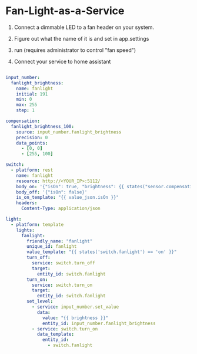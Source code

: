 # Fan-Light-as-a-Service

1. Connect a dimmable LED to a fan header on your system.

2. Figure out what the name of it is and set in app.settings

3. run (requires administrator to control "fan speed")

4. Connect your service to home assistant

```yaml

input_number:
  fanlight_brightness:
    name: fanlight
    initial: 191
    min: 0
    max: 255
    step: 1

compensation:
  fanlight_brightness_100:
    source: input_number.fanlight_brightness
    precision: 0
    data_points:
      - [0, 0]
      - [255, 100]

switch:
  - platform: rest
    name: fanlight
    resource: http://<YOUR_IP>:5112/
    body_on: '{"isOn": true, "brightness": {{ states("sensor.compensation_input_number_fanlight_brightness") }}}'
    body_off: '{"isOn": false}'
    is_on_template: "{{ value_json.isOn }}"
    headers:
      Content-Type: application/json

light:
  - platform: template
    lights:
      fanlight:
        friendly_name: "fanlight"
        unique_id: fanlight
        value_template: "{{ states('switch.fanlight') == 'on' }}"
        turn_off:
          service: switch.turn_off
          target:
            entity_id: switch.fanlight
        turn_on:
          service: switch.turn_on
          target:
            entity_id: switch.fanlight
        set_level:
          - service: input_number.set_value
            data:
              value: "{{ brightness }}"
              entity_id: input_number.fanlight_brightness
          - service: switch.turn_on
            data_template:
              entity_id:
                - switch.fanlight
                
```
